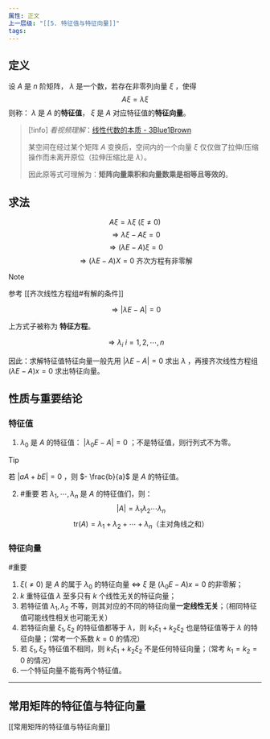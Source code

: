```yaml
---
属性: 正文
上一层级: "[[5. 特征值与特征向量]]"
tags:
---
```


## 定义

设 $A$ 是 $n$ 阶矩阵， $\lambda$ 是一个数，若存在非零列向量 $\xi$ ，使得 $$A\xi = \lambda \xi$$ 则称： $\lambda$ 是 $A$ 的**特征值**， $\xi$ 是 $A$ 对应特征值的**特征向量**。

> [!info] 
> *看视频理解*：[线性代数的本质 - 3Blue1Brown](https://www.bilibili.com/video/BV1Ls411b7oL)
> 
> 某空间在经过某个矩阵 $A$ 变换后，空间内的一个向量 $\xi$ 仅仅做了拉伸/压缩操作而未离开原位（拉伸压缩比是 $\lambda$）。
> 
> 因此原等式可理解为：**矩阵向量乘积和向量数乘是相等且等效的**。

## 求法

$$A\xi = \lambda \xi ~(\xi \ne 0)$$
$$\Rightarrow \lambda \xi - A\xi = 0$$
$$\Rightarrow (\lambda E - A) \xi = 0$$
$$\Rightarrow (\lambda E - A) X = 0 ~\text{齐次方程有非零解}$$

> [!note] 
> 参考 [[齐次线性方程组#有解的条件]]

$$\Rightarrow |\lambda E - A| = 0$$

上方式子被称为 **特征方程**。

$$\Rightarrow \lambda_{i}~i=1,2,\cdots ,n$$

因此：求解特征值特征向量一般先用 $|\lambda E - A| = 0$ 求出 $\lambda$ ，再接齐次线性方程组 $(\lambda E - A)x = 0$ 求出特征向量。

## 性质与重要结论

### 特征值

1. $\lambda_{0}$ 是 $A$ 的特征值： $|\lambda_{0}E-A| = 0$ ；不是特征值，则行列式不为零。
> [!tip]
> 若 $|aA + bE| = 0$ ，则 $- \frac{b}{a}$ 是 $A$ 的特征值。 
2. #重要 若 $\lambda_{1}, \cdots , \lambda_{n}$ 是 $A$ 的特征值们，则： $$|A| = \lambda_{1}\lambda_{2}\cdots \lambda_{n}$$ $$\mathrm{tr}(A) = \lambda_{1}+\lambda_{2}+ \cdots + \lambda_{n} \text{（主对角线之和）}$$

### 特征向量

#重要 

1. $\xi (\ne 0)$ 是 $A$ 的属于 $\lambda_{0}$ 的特征向量$~\Leftrightarrow ~ \xi$ 是 $(\lambda_{0}E - A) x = 0$ 的非零解；
2. $k$ 重特征值 $\lambda$ 至多只有 $k$ 个线性无关的特征向量；
3. 若特征值 $\lambda_{1}, \lambda_{2}$ 不等，则其对应的不同的特征向量**一定线性无关**；（相同特征值可能线性相关也可能无关）
4. 若特征向量 $\xi_{1}, \xi_{2}$ 的特征值都等于 $\lambda$，则 $k_{1} \xi_{1} + k_{2} \xi_{2}$ 也是特征值等于 $\lambda$ 的特征向量；（常考一个系数 $k=0$ 的情况）
5. 若 $\xi_{1}, \xi_{2}$ 特征值不相同，则 $k_{1} \xi_{1} + k_{2} \xi_{2}$ 不是任何特征向量；（常考 $k_{1}=k_{2}=0$ 的情况）
6. 一个特征向量不能有两个特征值。

---

## 常用矩阵的特征值与特征向量

[[常用矩阵的特征值与特征向量]]